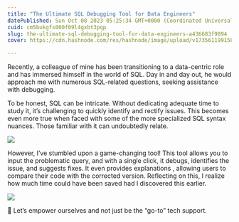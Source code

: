 ```yaml
---
title: "The Ultimate SQL Debugging Tool for Data Engineers"
datePublished: Sun Oct 08 2023 05:25:34 GMT+0000 (Coordinated Universal Time)
cuid: cm5bukgfs000f09l4gxbt3pqp
slug: the-ultimate-sql-debugging-tool-for-data-engineers-a436683f9894
cover: https://cdn.hashnode.com/res/hashnode/image/upload/v1735611991583/c0a0ba98-913e-41cb-9012-fe0003c95016.png

---
```


Recently, a colleague of mine has been transitioning to a data-centric role and has immersed himself in the world of SQL. Day in and day out, he would approach me with numerous SQL-related questions, seeking assistance with debugging.

To be honest, SQL can be intricate. Without dedicating adequate time to study it, it’s challenging to quickly identify and rectify issues. This becomes even more true when faced with some of the more specialized SQL syntax nuances. Those familiar with it can undoubtedly relate.

![](https://cdn.hashnode.com/res/hashnode/image/upload/v1735611988488/f6b4ecff-86aa-4014-9cf5-267745dd898a.png)

However, I’ve stumbled upon a game-changing tool! This tool allows you to input the problematic query, and with a single click, it debugs, identifies the issue, and suggests fixes. It even provides explanations , allowing users to compare their code with the corrected version. Reflecting on this, I realize how much time could have been saved had I discovered this earlier.

![](https://cdn.hashnode.com/res/hashnode/image/upload/v1735611990173/8ac5df6f-41dd-4e04-ae44-82dbb845c278.png)

🔧 Let’s empower ourselves and not just be the “go-to” tech support.